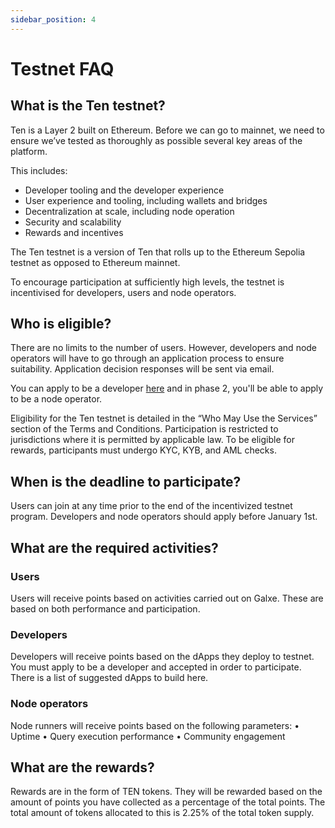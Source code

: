 ```yaml
---
sidebar_position: 4
---
```


# Testnet FAQ

## What is the Ten testnet?
Ten is a Layer 2 built on Ethereum. Before we can go to mainnet, we need to ensure we’ve tested as thoroughly as possible several key areas of the platform. 

This includes:
-	Developer tooling and the developer experience
-	User experience and tooling, including wallets and bridges
-	Decentralization at scale, including node operation
-	Security and scalability
-	Rewards and incentives

The Ten testnet is a version of Ten that rolls up to the Ethereum Sepolia testnet as opposed to Ethereum mainnet. 

To encourage participation at sufficiently high levels, the testnet is incentivised for developers, users and node operators.

## Who is eligible? 
There are no limits to the number of users. However, developers and node operators will have to go through an application process to ensure suitability. Application decision responses will be sent via email. 

You can apply to be a developer [here](https://ten-testnet.deform.cc/developers) and in phase 2, you'll be able to apply to be a node operator.

Eligibility for the Ten testnet is detailed in the “Who May Use the Services” section of the Terms and Conditions. Participation is restricted to jurisdictions where it is permitted by applicable law. To be eligible for rewards, participants must undergo KYC, KYB, and AML checks. 

## When is the deadline to participate?
Users can join at any time prior to the end of the incentivized testnet program. Developers and node operators should apply before January 1st.

## What are the required activities? 
### Users
Users will receive points based on activities carried out on Galxe. These are based on both performance and participation.

### Developers
Developers will receive points based on the dApps they deploy to testnet. You must apply to be a developer and accepted in order to participate. There is a list of suggested dApps to build here.

### Node operators
Node runners will receive points based on the following parameters:
•	Uptime
•	Query execution performance
•	Community engagement

## What are the rewards? 
Rewards are in the form of TEN tokens. They will be rewarded based on the amount of points you have collected as a percentage of the total points. The total amount of tokens allocated to this is 2.25% of the total token supply.